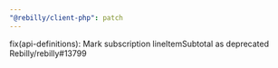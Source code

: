 ```yaml
---
"@rebilly/client-php": patch
---
```


fix(api-definitions): Mark subscription lineItemSubtotal as deprecated Rebilly/rebilly#13799
